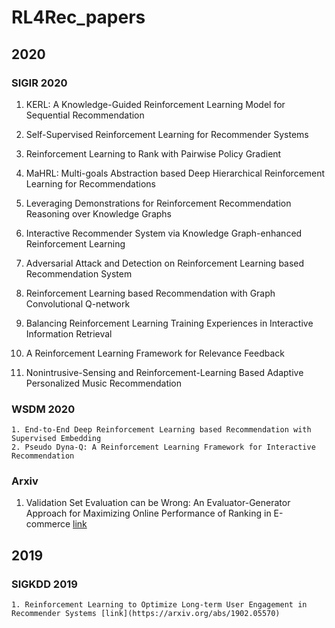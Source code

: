 # RL4Rec_papers

## 2020 

### SIGIR 2020

  1. KERL: A Knowledge-Guided Reinforcement Learning Model for Sequential Recommendation

  2. Self-Supervised Reinforcement Learning for Recommender Systems

  3. Reinforcement Learning to Rank with Pairwise Policy Gradient

  4. MaHRL: Multi-goals Abstraction based Deep Hierarchical Reinforcement Learning for Recommendations

  5. Leveraging Demonstrations for Reinforcement Recommendation Reasoning over Knowledge Graphs

  6. Interactive Recommender System via Knowledge Graph-enhanced Reinforcement Learning

  7. Adversarial Attack and Detection on Reinforcement Learning based Recommendation System

  8. Reinforcement Learning based Recommendation with Graph Convolutional Q-network

  9. Balancing Reinforcement Learning Training Experiences in Interactive Information Retrieval

  10. A Reinforcement Learning Framework for Relevance Feedback

  11. Nonintrusive-Sensing and Reinforcement-Learning Based Adaptive Personalized Music Recommendation

### WSDM 2020
  	1. End-to-End Deep Reinforcement Learning based Recommendation with Supervised Embedding
	2. Pseudo Dyna-Q: A Reinforcement Learning Framework for Interactive Recommendation
### Arxiv
  1. Validation Set Evaluation can be Wrong: An Evaluator-Generator Approach for Maximizing Online Performance of Ranking in E-commerce [link](https://arxiv.org/abs/2003.11941)

## 2019
### SIGKDD 2019
	1. Reinforcement Learning to Optimize Long-term User Engagement in Recommender Systems [link](https://arxiv.org/abs/1902.05570)